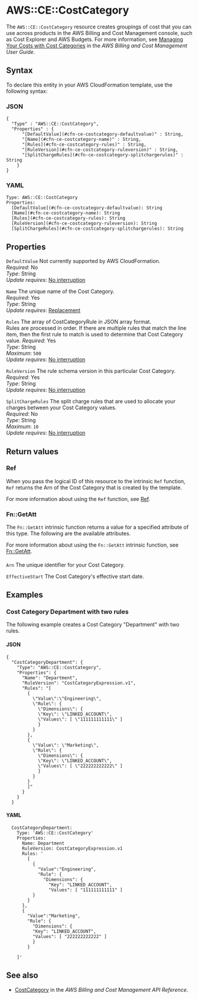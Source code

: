 # AWS::CE::CostCategory<a name="aws-resource-ce-costcategory"></a>

The `AWS::CE::CostCategory` resource creates groupings of cost that you can use across products in the AWS Billing and Cost Management console, such as Cost Explorer and AWS Budgets\. For more information, see [Managing Your Costs with Cost Categories](https://docs.aws.amazon.com/awsaccountbilling/latest/aboutv2/manage-cost-categories.html) in the *AWS Billing and Cost Management User Guide*\.

## Syntax<a name="aws-resource-ce-costcategory-syntax"></a>

To declare this entity in your AWS CloudFormation template, use the following syntax:

### JSON<a name="aws-resource-ce-costcategory-syntax.json"></a>

```
{
  "Type" : "AWS::CE::CostCategory",
  "Properties" : {
      "[DefaultValue](#cfn-ce-costcategory-defaultvalue)" : String,
      "[Name](#cfn-ce-costcategory-name)" : String,
      "[Rules](#cfn-ce-costcategory-rules)" : String,
      "[RuleVersion](#cfn-ce-costcategory-ruleversion)" : String,
      "[SplitChargeRules](#cfn-ce-costcategory-splitchargerules)" : String
    }
}
```

### YAML<a name="aws-resource-ce-costcategory-syntax.yaml"></a>

```
Type: AWS::CE::CostCategory
Properties: 
  [DefaultValue](#cfn-ce-costcategory-defaultvalue): String
  [Name](#cfn-ce-costcategory-name): String
  [Rules](#cfn-ce-costcategory-rules): String
  [RuleVersion](#cfn-ce-costcategory-ruleversion): String
  [SplitChargeRules](#cfn-ce-costcategory-splitchargerules): String
```

## Properties<a name="aws-resource-ce-costcategory-properties"></a>

`DefaultValue`  <a name="cfn-ce-costcategory-defaultvalue"></a>
Not currently supported by AWS CloudFormation\.  
*Required*: No  
*Type*: String  
*Update requires*: [No interruption](https://docs.aws.amazon.com/AWSCloudFormation/latest/UserGuide/using-cfn-updating-stacks-update-behaviors.html#update-no-interrupt)

`Name`  <a name="cfn-ce-costcategory-name"></a>
The unique name of the Cost Category\.  
*Required*: Yes  
*Type*: String  
*Update requires*: [Replacement](https://docs.aws.amazon.com/AWSCloudFormation/latest/UserGuide/using-cfn-updating-stacks-update-behaviors.html#update-replacement)

`Rules`  <a name="cfn-ce-costcategory-rules"></a>
 The array of CostCategoryRule in JSON array format\.  
Rules are processed in order\. If there are multiple rules that match the line item, then the first rule to match is used to determine that Cost Category value\. 
*Required*: Yes  
*Type*: String  
*Maximum*: `500`  
*Update requires*: [No interruption](https://docs.aws.amazon.com/AWSCloudFormation/latest/UserGuide/using-cfn-updating-stacks-update-behaviors.html#update-no-interrupt)

`RuleVersion`  <a name="cfn-ce-costcategory-ruleversion"></a>
The rule schema version in this particular Cost Category\.  
*Required*: Yes  
*Type*: String  
*Update requires*: [No interruption](https://docs.aws.amazon.com/AWSCloudFormation/latest/UserGuide/using-cfn-updating-stacks-update-behaviors.html#update-no-interrupt)

`SplitChargeRules`  <a name="cfn-ce-costcategory-splitchargerules"></a>
 The split charge rules that are used to allocate your charges between your Cost Category values\.   
*Required*: No  
*Type*: String  
*Maximum*: `10`  
*Update requires*: [No interruption](https://docs.aws.amazon.com/AWSCloudFormation/latest/UserGuide/using-cfn-updating-stacks-update-behaviors.html#update-no-interrupt)

## Return values<a name="aws-resource-ce-costcategory-return-values"></a>

### Ref<a name="aws-resource-ce-costcategory-return-values-ref"></a>

When you pass the logical ID of this resource to the intrinsic `Ref` function, `Ref` returns the Arn of the Cost Category that is created by the template\.

For more information about using the `Ref` function, see [Ref](https://docs.aws.amazon.com/AWSCloudFormation/latest/UserGuide/intrinsic-function-reference-ref.html)\.

### Fn::GetAtt<a name="aws-resource-ce-costcategory-return-values-fn--getatt"></a>

The `Fn::GetAtt` intrinsic function returns a value for a specified attribute of this type\. The following are the available attributes\.

For more information about using the `Fn::GetAtt` intrinsic function, see [Fn::GetAtt](https://docs.aws.amazon.com/AWSCloudFormation/latest/UserGuide/intrinsic-function-reference-getatt.html)\.

#### <a name="aws-resource-ce-costcategory-return-values-fn--getatt-fn--getatt"></a>

`Arn`  <a name="Arn-fn::getatt"></a>
The unique identifier for your Cost Category\.

`EffectiveStart`  <a name="EffectiveStart-fn::getatt"></a>
The Cost Category's effective start date\.

## Examples<a name="aws-resource-ce-costcategory--examples"></a>



### Cost Category Department with two rules<a name="aws-resource-ce-costcategory--examples--Cost_Category_Department_with_two_rules"></a>

The following example creates a Cost Category "Department" with two rules\.

#### JSON<a name="aws-resource-ce-costcategory--examples--Cost_Category_Department_with_two_rules--json"></a>

```
{
  "CostCategoryDepartment": {
    "Type": "AWS::CE::CostCategory",
    "Properties": {
      "Name": "Department",
      "RuleVersion": "CostCategoryExpression.v1",
      "Rules": "[
        {
          \"Value\":\"Engineering\",
          \"Rule\": {
            \"Dimensions\": {
            \"Key\": \"LINKED_ACCOUNT\",
            \"Values\": [ \"111111111111\" ]
            }
          }
        },
        {
          \"Value\": \"Marketing\",
          \"Rule\": {
            \"Dimensions\": {
            \"Key\": \"LINKED_ACCOUNT\",
            \"Values\": [ \"222222222222\" ] 
            }
          } 
        } 
        ]"
      }
    }
  }
```

#### YAML<a name="aws-resource-ce-costcategory--examples--Cost_Category_Department_with_two_rules--yaml"></a>

```
  CostCategoryDepartment:
    Type: 'AWS::CE::CostCategory'
    Properties:
      Name: Department
      RuleVersion: CostCategoryExpression.v1
      Rules: '
        [
          {
            "Value":"Engineering",
            "Rule": {
              "Dimensions": {
                "Key": "LINKED_ACCOUNT",
                "Values": [ "111111111111" ]
          }
        }
      },
      {
        "Value":"Marketing",
        "Rule": {
          "Dimensions": {
          "Key": "LINKED_ACCOUNT",
          "Values": [ "222222222222" ]
          }
        }

    ]'
```

## See also<a name="aws-resource-ce-costcategory--seealso"></a>
+  [CostCategory](https://docs.aws.amazon.com/aws-cost-management/latest/APIReference/API_CostCategory.html) in the *AWS Billing and Cost Management API Reference*\. 


